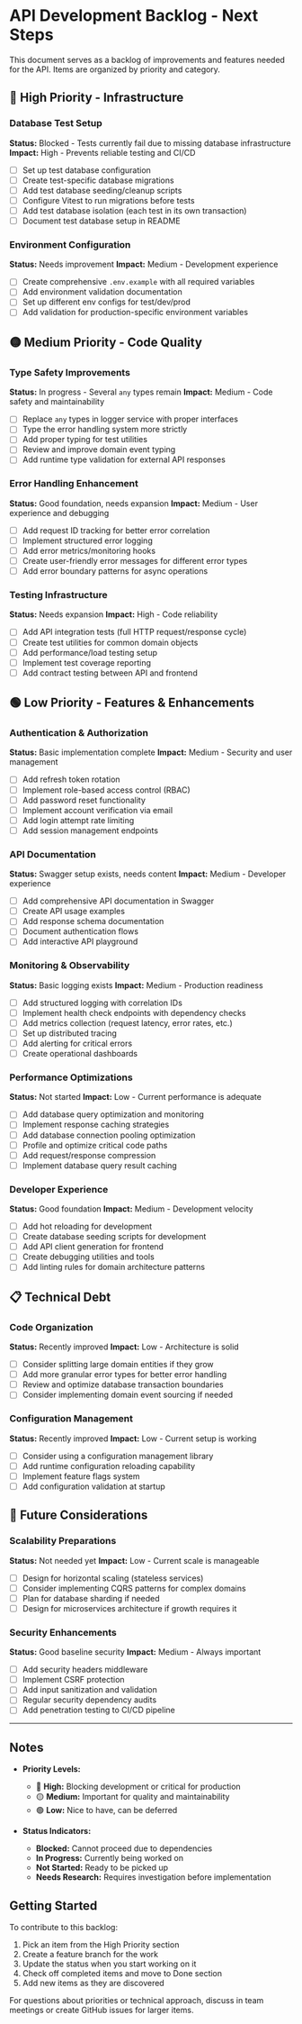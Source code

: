 # API Development Backlog - Next Steps

This document serves as a backlog of improvements and features needed for the API. Items are organized by priority and category.

## 🔴 High Priority - Infrastructure

### Database Test Setup
**Status:** Blocked - Tests currently fail due to missing database infrastructure
**Impact:** High - Prevents reliable testing and CI/CD

- [ ] Set up test database configuration
- [ ] Create test-specific database migrations
- [ ] Add test database seeding/cleanup scripts
- [ ] Configure Vitest to run migrations before tests
- [ ] Add test database isolation (each test in its own transaction)
- [ ] Document test database setup in README

### Environment Configuration
**Status:** Needs improvement
**Impact:** Medium - Development experience

- [ ] Create comprehensive `.env.example` with all required variables
- [ ] Add environment validation documentation
- [ ] Set up different env configs for test/dev/prod
- [ ] Add validation for production-specific environment variables

## 🟡 Medium Priority - Code Quality

### Type Safety Improvements
**Status:** In progress - Several `any` types remain
**Impact:** Medium - Code safety and maintainability

- [ ] Replace `any` types in logger service with proper interfaces
- [ ] Type the error handling system more strictly
- [ ] Add proper typing for test utilities
- [ ] Review and improve domain event typing
- [ ] Add runtime type validation for external API responses

### Error Handling Enhancement
**Status:** Good foundation, needs expansion
**Impact:** Medium - User experience and debugging

- [ ] Add request ID tracking for better error correlation
- [ ] Implement structured error logging
- [ ] Add error metrics/monitoring hooks
- [ ] Create user-friendly error messages for different error types
- [ ] Add error boundary patterns for async operations

### Testing Infrastructure
**Status:** Needs expansion
**Impact:** High - Code reliability

- [ ] Add API integration tests (full HTTP request/response cycle)
- [ ] Create test utilities for common domain objects
- [ ] Add performance/load testing setup
- [ ] Implement test coverage reporting
- [ ] Add contract testing between API and frontend

## 🟢 Low Priority - Features & Enhancements

### Authentication & Authorization
**Status:** Basic implementation complete
**Impact:** Medium - Security and user management

- [ ] Add refresh token rotation
- [ ] Implement role-based access control (RBAC)
- [ ] Add password reset functionality
- [ ] Implement account verification via email
- [ ] Add login attempt rate limiting
- [ ] Add session management endpoints

### API Documentation
**Status:** Swagger setup exists, needs content
**Impact:** Medium - Developer experience

- [ ] Add comprehensive API documentation in Swagger
- [ ] Create API usage examples
- [ ] Add response schema documentation
- [ ] Document authentication flows
- [ ] Add interactive API playground

### Monitoring & Observability
**Status:** Basic logging exists
**Impact:** Medium - Production readiness

- [ ] Add structured logging with correlation IDs
- [ ] Implement health check endpoints with dependency checks
- [ ] Add metrics collection (request latency, error rates, etc.)
- [ ] Set up distributed tracing
- [ ] Add alerting for critical errors
- [ ] Create operational dashboards

### Performance Optimizations
**Status:** Not started
**Impact:** Low - Current performance is adequate

- [ ] Add database query optimization and monitoring
- [ ] Implement response caching strategies
- [ ] Add database connection pooling optimization
- [ ] Profile and optimize critical code paths
- [ ] Add request/response compression
- [ ] Implement database query result caching

### Developer Experience
**Status:** Good foundation
**Impact:** Medium - Development velocity

- [ ] Add hot reloading for development
- [ ] Create database seeding scripts for development
- [ ] Add API client generation for frontend
- [ ] Create debugging utilities and tools
- [ ] Add linting rules for domain architecture patterns

## 📋 Technical Debt

### Code Organization
**Status:** Recently improved
**Impact:** Low - Architecture is solid

- [ ] Consider splitting large domain entities if they grow
- [ ] Add more granular error types for better error handling
- [ ] Review and optimize database transaction boundaries
- [ ] Consider implementing domain event sourcing if needed

### Configuration Management
**Status:** Recently improved
**Impact:** Low - Current setup is working

- [ ] Consider using a configuration management library
- [ ] Add runtime configuration reloading capability
- [ ] Implement feature flags system
- [ ] Add configuration validation at startup

## 🎯 Future Considerations

### Scalability Preparations
**Status:** Not needed yet
**Impact:** Low - Current scale is manageable

- [ ] Design for horizontal scaling (stateless services)
- [ ] Consider implementing CQRS patterns for complex domains
- [ ] Plan for database sharding if needed
- [ ] Design for microservices architecture if growth requires it

### Security Enhancements
**Status:** Good baseline security
**Impact:** Medium - Always important

- [ ] Add security headers middleware
- [ ] Implement CSRF protection
- [ ] Add input sanitization and validation
- [ ] Regular security dependency audits
- [ ] Add penetration testing to CI/CD pipeline

---

## Notes

- **Priority Levels:**
  - 🔴 **High:** Blocking development or critical for production
  - 🟡 **Medium:** Important for quality and maintainability
  - 🟢 **Low:** Nice to have, can be deferred

- **Status Indicators:**
  - **Blocked:** Cannot proceed due to dependencies
  - **In Progress:** Currently being worked on
  - **Not Started:** Ready to be picked up
  - **Needs Research:** Requires investigation before implementation

## Getting Started

To contribute to this backlog:

1. Pick an item from the High Priority section
2. Create a feature branch for the work
3. Update the status when you start working on it
4. Check off completed items and move to Done section
5. Add new items as they are discovered

For questions about priorities or technical approach, discuss in team meetings or create GitHub issues for larger items.